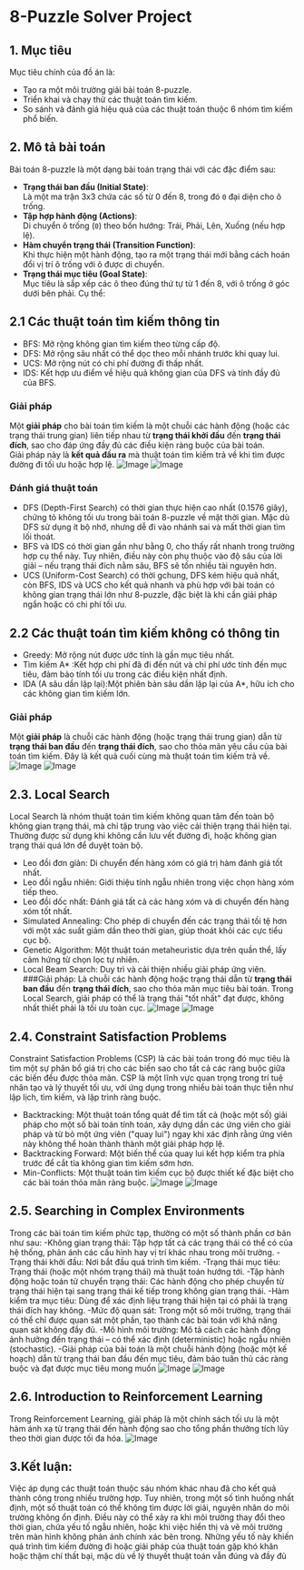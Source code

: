 # 8-Puzzle Solver Project
## 1. Mục tiêu
Mục tiêu chính của đồ án là:
- Tạo ra một môi trường giải bài toán 8-puzzle.
- Triển khai và chạy thử các thuật toán tìm kiếm.
- So sánh và đánh giá hiệu quả của các thuật toán thuộc 6 nhóm tìm kiếm phổ biến.
## 2. Mô tả bài toán
Bài toán 8-puzzle là một dạng bài toán trạng thái với các đặc điểm sau:
- **Trạng thái ban đầu (Initial State)**:  
  Là một ma trận 3x3 chứa các số từ 0 đến 8, trong đó `0` đại diện cho ô trống.
- **Tập hợp hành động (Actions)**:  
  Di chuyển ô trống (`0`) theo bốn hướng: Trái, Phải, Lên, Xuống (nếu hợp lệ).
- **Hàm chuyển trạng thái (Transition Function)**:  
  Khi thực hiện một hành động, tạo ra một trạng thái mới bằng cách hoán đổi vị trí ô trống với ô được di chuyển.
- **Trạng thái mục tiêu (Goal State)**:  
  Mục tiêu là sắp xếp các ô theo đúng thứ tự từ 1 đến 8, với ô trống ở góc dưới bên phải. Cụ thể:
## 2.1 Các thuật toán tìm kiếm thông tin
- BFS: Mở rộng không gian tìm kiếm theo từng cấp độ.
- DFS: Mở rộng sâu nhất có thể dọc theo mỗi nhánh trước khi quay lui.
- UCS: Mở rộng nút có chi phí đường đi thấp nhất.
- IDS: Kết hợp ưu điểm về hiệu quả không gian của DFS và tính đầy đủ của BFS.
### Giải pháp
Một **giải pháp** cho bài toán tìm kiếm là một chuỗi các hành động (hoặc các trạng thái trung gian) liên tiếp nhau từ **trạng thái khởi đầu** đến **trạng thái đích**, sao cho đáp ứng đầy đủ các điều kiện ràng buộc của bài toán.  
Giải pháp này là **kết quả đầu ra** mà thuật toán tìm kiếm trả về khi tìm được đường đi tối ưu hoặc hợp lệ.
![Image](https://github.com/user-attachments/assets/66f87ae3-6b5d-45de-a73e-f531d80a11e5)
![Image](https://github.com/user-attachments/assets/5294ef7c-f890-47c4-bf44-dff967b12400)
### Đánh giá thuật toán
- DFS (Depth-First Search) có thời gian thực hiện cao nhất (0.1576 giây), chứng tỏ không tối ưu trong bài toán 8-puzzle về mặt thời gian. Mặc dù DFS sử dụng ít bộ nhớ, nhưng dễ đi vào nhánh sai và mất thời gian tìm lối thoát.
- BFS và IDS có thời gian gần như bằng 0, cho thấy rất nhanh trong trường hợp cụ thể này. Tuy nhiên, điều này còn phụ thuộc vào độ sâu của lời giải – nếu trạng thái đích nằm sâu, BFS sẽ tốn nhiều tài nguyên hơn.
- UCS (Uniform-Cost Search) có thời gchung, DFS kém hiệu quả nhất, còn BFS, IDS và UCS cho kết quả nhanh và phù hợp với bài toán có không gian trạng thái lớn như 8-puzzle, đặc biệt là khi cần giải pháp ngắn hoặc có chi phí tối ưu.
## 2.2 Các thuật toán tìm kiếm không có thông tin
- Greedy: Mở rộng nút được ước tính là gần mục tiêu nhất.
- Tìm kiếm A* :Kết hợp chi phí đã đi đến nút và chi phí ước tính đến mục tiêu, đảm bảo tính tối ưu trong các điều kiện nhất định.
- IDA (A sâu dần lặp lại):Một phiên bản sâu dần lặp lại của A*, hữu ích cho các không gian tìm kiếm lớn.
### Giải pháp
Một **giải pháp** là chuỗi các hành động (hoặc trạng thái trung gian) dẫn từ **trạng thái ban đầu** đến **trạng thái đích**, sao cho thỏa mãn yêu cầu của bài toán tìm kiếm. Đây là kết quả cuối cùng mà thuật toán tìm kiếm trả về.
![Image](https://github.com/user-attachments/assets/10029e4f-a1b2-4bc1-b4e4-24d8fefca54f)
![Image](https://github.com/user-attachments/assets/37dfd420-5565-4716-8abb-8cc53cdf7e2a)
## 2.3. Local Search
Local Search là nhóm thuật toán tìm kiếm không quan tâm đến toàn bộ không gian trạng thái, mà chỉ tập trung vào việc cải thiện trạng thái hiện tại. Thường được sử dụng khi không cần lưu vết đường đi, hoặc không gian trạng thái quá lớn để duyệt toàn bộ.
- Leo đồi đơn giản: Di chuyển đến hàng xóm có giá trị hàm đánh giá tốt nhất.
- Leo đồi ngẫu nhiên: Giới thiệu tính ngẫu nhiên trong việc chọn hàng xóm tiếp theo.
- Leo đồi dốc nhất: Đánh giá tất cả các hàng xóm và di chuyển đến hàng xóm tốt nhất.
- Simulated Annealing: Cho phép di chuyển đến các trạng thái tồi tệ hơn với một xác suất giảm dần theo thời gian, giúp thoát khỏi các cực tiểu cục bộ.
- Genetic Algorithm: Một thuật toán metaheuristic dựa trên quần thể, lấy cảm hứng từ chọn lọc tự nhiên.
- Local Beam Search: Duy trì và cải thiện nhiều giải pháp ứng viên.
###Giải pháp:
Là chuỗi các hành động hoặc trạng thái dẫn từ **trạng thái ban đầu** đến **trạng thái đích**, sao cho thỏa mãn mục tiêu bài toán. Trong Local Search, giải pháp có thể là trạng thái "tốt nhất" đạt được, không nhất thiết phải là tối ưu toàn cục.
![Image](https://github.com/user-attachments/assets/b4614965-31d2-4184-86cb-c6bc68eb7f6a)
![Image](https://github.com/user-attachments/assets/a28ede6e-ddc8-467c-9a79-1340fd614309)
## 2.4. Constraint Satisfaction Problems
Constraint Satisfaction Problems (CSP) là các bài toán trong đó mục tiêu là tìm một sự phân bổ giá trị cho các biến sao cho tất cả các ràng buộc giữa các biến đều được thỏa mãn. CSP là một lĩnh vực quan trọng trong trí tuệ nhân tạo và lý thuyết tối ưu, với ứng dụng trong nhiều bài toán thực tiễn như lập lịch, tìm kiếm, và lập trình ràng buộc.
- Backtracking: Một thuật toán tổng quát để tìm tất cả (hoặc một số) giải pháp cho một số bài toán tính toán, xây dựng dần các ứng viên cho giải pháp và từ bỏ một ứng viên ("quay lui") ngay khi xác định rằng ứng viên này không thể hoàn thành thành một giải pháp hợp lệ.
- Backtracking Forward: Một biến thể của quay lui kết hợp kiểm tra phía trước để cắt tỉa không gian tìm kiếm sớm hơn.
- Min-Conflicts: Một thuật toán tìm kiếm cục bộ được thiết kế đặc biệt cho các bài toán thỏa mãn ràng buộc.
![Image](https://github.com/user-attachments/assets/4bcb782c-3bb8-4ca2-bf4b-a8f18060bd31)
![Image](https://github.com/user-attachments/assets/3f72258e-ab5e-4dec-a08d-e99f6bb2e0aa)
## 2.5. Searching in Complex Environments
Trong các bài toán tìm kiếm phức tạp, thường có một số thành phần cơ bản như sau:
-Không gian trạng thái: Tập hợp tất cả các trạng thái có thể có của hệ thống, phản ánh các cấu hình hay vị trí khác nhau trong môi trường.
-Trạng thái khởi đầu: Nơi bắt đầu quá trình tìm kiếm.
-Trạng thái mục tiêu: Trạng thái (hoặc một nhóm trạng thái) mà thuật toán hướng tới.
-Tập hành động hoặc toán tử chuyển trạng thái: Các hành động cho phép chuyển từ trạng thái hiện tại sang trạng thái kế tiếp trong không gian trạng thái.
-Hàm kiểm tra mục tiêu: Dùng để xác định liệu trạng thái hiện tại có phải là trạng thái đích hay không.
-Mức độ quan sát: Trong một số môi trường, trạng thái có thể chỉ được quan sát một phần, tạo thành các bài toán với khả năng quan sát không đầy đủ.
-Mô hình môi trường: Mô tả cách các hành động ảnh hưởng đến trạng thái – có thể xác định (deterministic) hoặc ngẫu nhiên (stochastic).
-Giải pháp của bài toán là một chuỗi hành động (hoặc một kế hoạch) dẫn từ trạng thái ban đầu đến mục tiêu, đảm bảo tuân thủ các ràng buộc và đạt được mục tiêu mong muốn
![Image](https://github.com/user-attachments/assets/61ffd005-8874-4cf5-b091-7381b9e3de28)
![Image](https://github.com/user-attachments/assets/8ce110f2-e462-4858-b4b7-1a3744c04f38)
## 2.6. Introduction to Reinforcement Learning
Trong Reinforcement Learning, giải pháp là một chính sách tối ưu là một hàm ánh xạ từ trạng thái đến hành động sao cho tổng phần thưởng tích lũy theo thời gian được tối đa hóa.
![Image](https://github.com/user-attachments/assets/39c8e046-2812-4881-bdc7-069608af021c)
## 3.Kết luận:
Việc áp dụng các thuật toán thuộc sáu nhóm khác nhau đã cho kết quả thành công trong nhiều trường hợp. Tuy nhiên, trong một số tình huống nhất định, một số thuật toán có thể không tìm được lời giải, nguyên nhân do môi trường không ổn định. Điều này có thể xảy ra khi môi trường thay đổi theo thời gian, chứa yếu tố ngẫu nhiên, hoặc khi việc hiển thị và vẽ môi trường trên màn hình không phản ánh chính xác bên trong. Những yếu tố này khiến quá trình tìm kiếm đường đi hoặc giải pháp của thuật toán gặp khó khăn hoặc thậm chí thất bại, mặc dù về lý thuyết thuật toán vẫn đúng và đầy đủ



